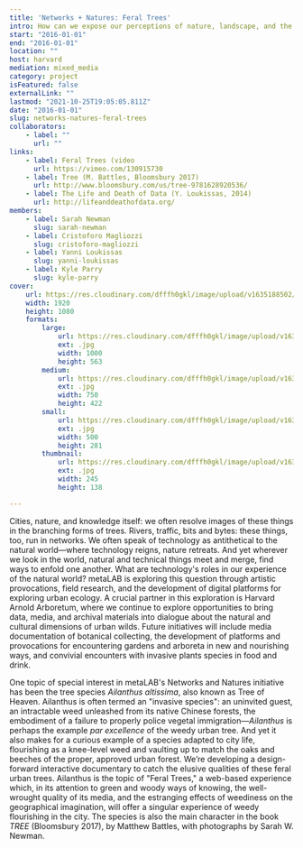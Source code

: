 ```yaml
---
title: 'Networks + Natures: Feral Trees'
intro: How can we expose our perceptions of nature, landscape, and the city as not natural but constructed? What perspectives on the contested biopolitics of the city are offered by invasive species and urban wilds?
start: "2016-01-01"
end: "2016-01-01"
location: ""
host: harvard
mediation: mixed_media
category: project
isFeatured: false
externalLink: ""
lastmod: "2021-10-25T19:05:05.811Z"
date: "2016-01-01"
slug: networks-natures-feral-trees
collaborators:
    - label: ""
      url: ""
links:
    - label: Feral Trees (video
      url: https://vimeo.com/130915730
    - label: Tree (M. Battles, Bloomsbury 2017)
      url: http://www.bloomsbury.com/us/tree-9781628920536/
    - label: The Life and Death of Data (Y. Loukissas, 2014)
      url: http://lifeanddeathofdata.org/
members:
    - label: Sarah Newman
      slug: sarah-newman
    - label: Cristoforo Magliozzi
      slug: cristoforo-magliozzi
    - label: Yanni Loukissas
      slug: yanni-loukissas
    - label: Kyle Parry
      slug: kyle-parry
cover:
    url: https://res.cloudinary.com/dfffh0gkl/image/upload/v1635188502/img0_28d1a9b527.jpg
    width: 1920
    height: 1080
    formats:
        large:
            url: https://res.cloudinary.com/dfffh0gkl/image/upload/v1635188503/large_img0_28d1a9b527.jpg
            ext: .jpg
            width: 1000
            height: 563
        medium:
            url: https://res.cloudinary.com/dfffh0gkl/image/upload/v1635188503/medium_img0_28d1a9b527.jpg
            ext: .jpg
            width: 750
            height: 422
        small:
            url: https://res.cloudinary.com/dfffh0gkl/image/upload/v1635188503/small_img0_28d1a9b527.jpg
            ext: .jpg
            width: 500
            height: 281
        thumbnail:
            url: https://res.cloudinary.com/dfffh0gkl/image/upload/v1635188502/thumbnail_img0_28d1a9b527.jpg
            ext: .jpg
            width: 245
            height: 138

---
```

Cities, nature, and knowledge itself: we often resolve  images of these things in the branching forms of trees. Rivers, traffic, bits and bytes: these things, too, run in networks. We often speak of technology as antithetical to the natural world—where technology reigns, nature retreats. And yet wherever we look in the world, natural and technical things meet and merge, find ways to enfold one another. What are technology's roles in our experience of the natural world? metaLAB is exploring this question through artistic provocations, field research, and the development of digital platforms for exploring urban ecology. A crucial partner in this exploration is Harvard Arnold Arboretum, where we continue to explore opportunities to bring data, media, and archival materials into dialogue about the natural and cultural dimensions of urban wilds. Future initiatives will include media documentation of botanical collecting, the development of platforms and provocations for encountering gardens and arboreta in new and nourishing ways, and convivial encounters with invasive plants species in food and drink.

One topic of special interest in metaLAB's Networks and Natures initiative has been the tree species <em>Ailanthus altissima</em>, also known as Tree of Heaven. Ailanthus is often termed an "invasive species": an uninvited guest, an intractable weed unleashed from its native Chinese forests, the embodiment of a failure to properly police vegetal immigration—<em>Ailanthus</em> is perhaps the example <em>par excellence</em> of the weedy urban tree. And yet it also makes for a curious example of a species adapted to city life, flourishing as a knee-level weed and vaulting up to match the oaks and beeches of the proper, approved urban forest. We’re developing a design-forward interactive documentary to catch the elusive qualities of these feral urban trees. Ailanthus is the topic of "Feral Trees," a web-based experience which, in its attention to green and woody ways of knowing, the well-wrought quality of its media, and the estranging effects of weediness on the geographical imagination, will offer a singular experience of weedy flourishing in the city. The species is also the main character in the book <em>TREE</em> (Bloomsbury 2017), by Matthew Battles, with photographs by Sarah W. Newman.